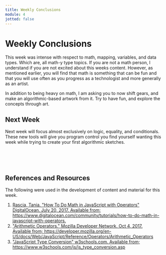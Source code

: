 ```yaml
---
title: Weekly Conclusions
module: 4
jotted: false
---
```


# Weekly Conclusions

This week was intense with respect to math, mapping, variables, and data types. Which are, all math-y type topics. If you are not a math person, I understand if you are not excited about this weeks content. However, as mentioned earlier, you will find that math is something that can be fun and that you will use often as you progress as a technologist and more generally as an artist.

In addition to being heavy on math, I am asking you to now shift gears, and make an algorithmic-based artwork from it. Try to have fun, and explore the concepts through art.

## Next Week

Next week will focus almost exclusively on logic, equality, and conditionals. These new tools will give you program control you find yourself wanting this week while trying to create your first algorithmic sketches. 

<br />
<br />
<br />


<div class="ref">

<h2>References and Resources</h2>

The following were used in the development of content and material for this week.

<ol>
<li><a href="https://www.digitalocean.com/community/tutorials/how-to-do-math-in-javascript-with-operators">Rascia, Tania. "How To Do Math in JavaScript with Operators" DigitalOcean. July 20, 2017. Available from; https://www.digitalocean.com/community/tutorials/how-to-do-math-in-javascript-with-operators.</a></li>
<li><a href="https://developer.mozilla.org/en-US/docs/Web/JavaScript/Reference/Operators/Arithmetic_Operators">"Arithmetic Operators." Mozilla Developer Network. Oct 4, 2017. Available from; https://developer.mozilla.org/en-US/docs/Web/JavaScript/Reference/Operators/Arithmetic_Operators</a></li>
<li><a href="https://www.w3schools.com/js/js_type_conversion.asp">"JavaScript Type Conversion" w3schools.com. Available from; https://www.w3schools.com/js/js_type_conversion.asp</a></li>
</ol>

</div>

